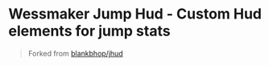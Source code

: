 # Wessmaker Jump Hud - Custom Hud elements for jump stats

> Forked from [blankbhop/jhud](https://github.com/blankbhop/jhud)
